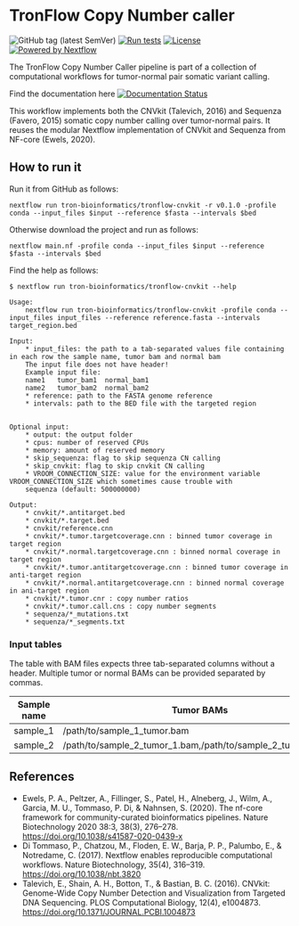# TronFlow Copy Number caller

![GitHub tag (latest SemVer)](https://img.shields.io/github/v/release/tron-bioinformatics/tronflow-copy-number-calling?sort=semver)
[![Run tests](https://github.com/TRON-Bioinformatics/tronflow-copy-number-calling/actions/workflows/automated_tests.yml/badge.svg?branch=master)](https://github.com/TRON-Bioinformatics/tronflow-copy-number-calling/actions/workflows/automated_tests.yml)
[![License](https://img.shields.io/badge/license-MIT-green)](https://opensource.org/licenses/MIT)
[![Powered by Nextflow](https://img.shields.io/badge/powered%20by-Nextflow-orange.svg?style=flat&colorA=E1523D&colorB=007D8A)](https://www.nextflow.io/)

The TronFlow Copy Number Caller pipeline is part of a collection of computational workflows for tumor-normal pair somatic variant calling.

Find the documentation here [![Documentation Status](https://readthedocs.org/projects/tronflow-docs/badge/?version=latest)](https://tronflow-docs.readthedocs.io/en/latest/?badge=latest)


This workflow implements both the CNVkit (Talevich, 2016) and Sequenza (Favero, 2015) somatic copy number calling over tumor-normal pairs.
It reuses the modular Nextflow implementation of CNVkit and Sequenza from NF-core (Ewels, 2020).


## How to run it

Run it from GitHub as follows:
```
nextflow run tron-bioinformatics/tronflow-cnvkit -r v0.1.0 -profile conda --input_files $input --reference $fasta --intervals $bed
```

Otherwise download the project and run as follows:
```
nextflow main.nf -profile conda --input_files $input --reference $fasta --intervals $bed
```

Find the help as follows:
```
$ nextflow run tron-bioinformatics/tronflow-cnvkit --help

Usage:
    nextflow run tron-bioinformatics/tronflow-cnvkit -profile conda --input_files input_files --reference reference.fasta --intervals target_region.bed

Input:
    * input_files: the path to a tab-separated values file containing in each row the sample name, tumor bam and normal bam
    The input file does not have header!
    Example input file:
    name1	tumor_bam1	normal_bam1
    name2	tumor_bam2	normal_bam2
    * reference: path to the FASTA genome reference
    * intervals: path to the BED file with the targeted region
    
    
Optional input:
    * output: the output folder
    * cpus: number of reserved CPUs
    * memory: amount of reserved memory
    * skip_sequenza: flag to skip sequenza CN calling
    * skip_cnvkit: flag to skip cnvkit CN calling
    * VROOM_CONNECTION_SIZE: value for the environment variable VROOM_CONNECTION_SIZE which sometimes cause trouble with
    sequenza (default: 500000000)

Output:
    * cnvkit/*.antitarget.bed
    * cnvkit/*.target.bed
    * cnvkit/reference.cnn
    * cnvkit/*.tumor.targetcoverage.cnn : binned tumor coverage in target region
    * cnvkit/*.normal.targetcoverage.cnn : binned normal coverage in target region
    * cnvkit/*.tumor.antitargetcoverage.cnn : binned tumor coverage in anti-target region
    * cnvkit/*.normal.antitargetcoverage.cnn : binned normal coverage in ani-target region
    * cnvkit/*.tumor.cnr : copy number ratios
    * cnvkit/*.tumor.call.cns : copy number segments
    * sequenza/*_mutations.txt
    * sequenza/*_segments.txt
```


### Input tables

The table with BAM files expects three tab-separated columns without a header.
Multiple tumor or normal BAMs can be provided separated by commas.

| Sample name          | Tumor BAMs                      | Normal BAMs                  |
|----------------------|---------------------------------|------------------------------|
| sample_1             | /path/to/sample_1_tumor.bam      |    /path/to/sample_1_normal.bam   |
| sample_2             | /path/to/sample_2_tumor_1.bam,/path/to/sample_2_tumor_2.bam      |    /path/to/sample_2_normal.bam,/path/to/sample_2_normal_2.bam   |


## References

- Ewels, P. A., Peltzer, A., Fillinger, S., Patel, H., Alneberg, J., Wilm, A., Garcia, M. U., Tommaso, P. Di, & Nahnsen, S. (2020). The nf-core framework for community-curated bioinformatics pipelines. Nature Biotechnology 2020 38:3, 38(3), 276–278. https://doi.org/10.1038/s41587-020-0439-x
- Di Tommaso, P., Chatzou, M., Floden, E. W., Barja, P. P., Palumbo, E., & Notredame, C. (2017). Nextflow enables reproducible computational workflows. Nature Biotechnology, 35(4), 316–319. https://doi.org/10.1038/nbt.3820
- Talevich, E., Shain, A. H., Botton, T., & Bastian, B. C. (2016). CNVkit: Genome-Wide Copy Number Detection and Visualization from Targeted DNA Sequencing. PLOS Computational Biology, 12(4), e1004873. https://doi.org/10.1371/JOURNAL.PCBI.1004873